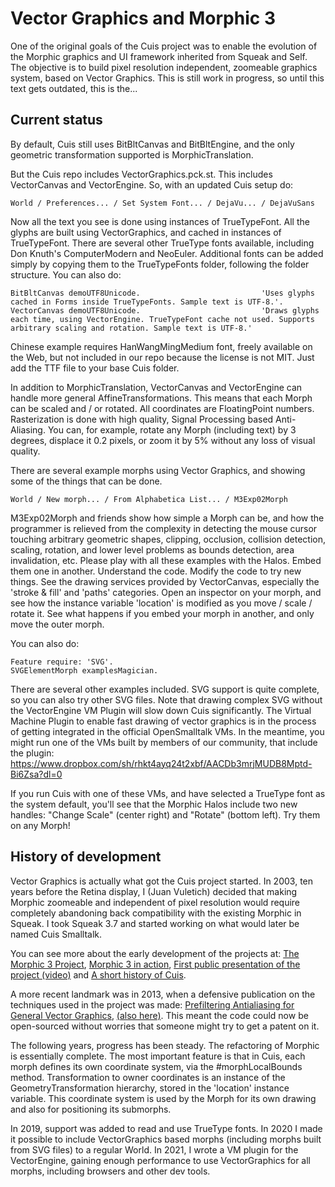 # Vector Graphics and Morphic 3 #

One of the original goals of the Cuis project was to enable the evolution of the Morphic graphics and UI framework inherited from Squeak and Self. The objective is to build pixel resolution independent, zoomeable graphics system, based on Vector Graphics. This is still work in progress, so until this text gets outdated, this is the...

## Current status

By default, Cuis still uses BitBltCanvas and BitBltEngine, and the only geometric transformation supported is MorphicTranslation.

But the Cuis repo includes VectorGraphics.pck.st. This includes VectorCanvas and VectorEngine. So, with an updated Cuis setup do:
```
World / Preferences... / Set System Font... / DejaVu... / DejaVuSans
```
Now all the text you see is done using instances of TrueTypeFont. All the glyphs are built using VectorGraphics, and cached in instances of TrueTypeFont. There are several other TrueType fonts available, including Don Knuth's ComputerModern and NeoEuler. Additional fonts can be added simply by copying them to the TrueTypeFonts folder, following the folder structure. You can also do:
```
BitBltCanvas demoUTF8Unicode.							'Uses glyphs cached in Forms inside TrueTypeFonts. Sample text is UTF-8.'.
VectorCanvas demoUTF8Unicode.							'Draws glyphs each time, using VectorEngine. TrueTypeFont cache not used. Supports arbitrary scaling and rotation. Sample text is UTF-8.'
```
Chinese example requires HanWangMingMedium font, freely available on the Web, but not included in our repo because the license is not MIT. Just add the TTF file to your base Cuis folder.

In addition to MorphicTranslation, VectorCanvas and VectorEngine can handle more general AffineTransformations. This means that each Morph can be scaled and / or rotated. All coordinates are FloatingPoint numbers. Rasterization is done with high quality, Signal Processing based Anti-Aliasing. You can, for example, rotate any Morph (including text) by 3 degrees, displace it 0.2 pixels, or zoom it by 5% without any loss of visual quality.

There are several example morphs using Vector Graphics, and showing some of the things that can be done.
```
World / New morph... / From Alphabetica List... / M3Exp02Morph
```
M3Exp02Morph and friends show how simple a Morph can be, and how the programmer is relieved from the complexity in detecting the mouse cursor touching arbitrary geometric shapes, clipping, occlusion, collision detection, scaling, rotation, and lower level problems as bounds detection, area invalidation, etc. Please play with all these examples with the Halos. Embed them one in another. Understand the code. Modify the code to try new things. See the drawing services provided by VectorCanvas, especially the 'stroke & fill' and 'paths' categories. Open an inspector on your morph, and see how the instance variable 'location' is modified as you move / scale / rotate it. See what happens if you embed your morph in another, and only move the outer morph.

You can also do:
```
Feature require: 'SVG'.
SVGElementMorph examplesMagician.
```
There are several other examples included. SVG support is quite complete, so you can also try other SVG files. Note that drawing complex SVG without the VectorEngine VM Plugin will slow down Cuis significantly. The Virtual Machine Plugin to enable fast drawing of vector graphics is in the process of getting integrated in the official OpenSmalltalk VMs. In the meantime, you might run one of the VMs built by members of our community, that include the plugin: https://www.dropbox.com/sh/rhkt4ayq24t2xbf/AACDb3mrjMUDB8Mptd-Bi6Zsa?dl=0

If you run Cuis with one of these VMs, and have selected a TrueType font as the system default, you'll see that the Morphic Halos include two new handles: "Change Scale" (center right) and "Rotate" (bottom left). Try them on any Morph!

## History of development

Vector Graphics is actually what got the Cuis project started. In 2003, ten years before the Retina display, I (Juan Vuletich) decided that making Morphic zoomeable and independent of pixel resolution would require completely abandoning back compatibility with the existing Morphic in Squeak. I took Squeak 3.7 and started working on what would later be named Cuis Smalltalk.

You can see more about the early development of the projects at: [The Morphic 3 Project](http://www.jvuletich.org/Morphic3/Morphic3-200911.html), [Morphic 3 in action](http://www.jvuletich.org/Morphic3/Morphic3-201006.html), [First public presentation of the project (video)](http://www.jvuletich.org/Morphic3/Smalltalks2007/Smalltalks2007.html) and [A short history of Cuis](CuisHistory.md).

A more recent landmark was in 2013, when a defensive publication on the techniques used in the project was made: [Prefiltering Antialiasing for General Vector Graphics](https://www.researchgate.net/publication/267152327_Prefiltering_Antialiasing_for_General_Vector_Graphics), [(also here)](https://priorart.ip.com/IPCOM/000232657). This meant the code could now be open-sourced without worries that someone might try to get a patent on it.

The following years, progress has been steady. The refactoring of Morphic is essentially complete. The most important feature is that in Cuis, each morph defines its own coordinate system, via the #morphLocalBounds method. Transformation to owner coordinates is an instance of the GeometryTransformation hierarchy, stored in the 'location' instance variable. This coordinate system is used by the Morph for its own drawing and also for positioning its submorphs.

In 2019, support was added to read and use TrueType fonts. In 2020 I made it possible to include VectorGraphics based morphs (including morphs built from SVG files) to a regular World. In 2021, I wrote a VM plugin for the VectorEngine, gaining enough performance to use VectorGraphics for all morphs, including browsers and other dev tools.
